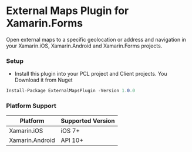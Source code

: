# External Maps Plugin for Xamarin.Forms

Open external maps to a specific geolocation or address and navigation in your Xamarin.iOS, Xamarin.Android and Xamarin.Forms projects.   

### Setup
* Install this plugin into your PCL project and Client projects. You Download it from Nuget
```csharp
Install-Package ExternalMapsPlugin -Version 1.0.0
```
### Platform Support
| Platform  | Supported Version |
| ------------- | ------------- |
| Xamarin.iOS  | iOS 7+  |
| Xamarin.Android| API 10+ |
